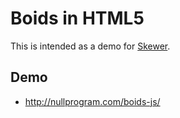 # Boids in HTML5

This is intended as a demo for [Skewer][skewer].

## Demo

 * http://nullprogram.com/boids-js/

[skewer]: https://github.com/skeeto/skewer-mode
